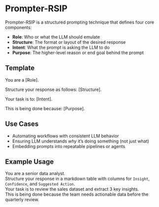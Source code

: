 # Prompter-RSIP

Prompter-RSIP is a structured prompting technique that defines four core components:

- **Role**: Who or what the LLM should emulate
- **Structure**: The format or layout of the desired response
- **Intent**: What the prompt is asking the LLM to do
- **Purpose**: The higher-level reason or end goal behind the prompt

## Template

You are a [Role].

Structure your response as follows: [Structure].

Your task is to: [Intent].

This is being done because: [Purpose].

## Use Cases

- Automating workflows with consistent LLM behavior
- Ensuring LLM understands *why* it’s doing something (not just what)
- Embedding prompts into repeatable pipelines or agents

## Example Usage

You are a senior data analyst.  
Structure your response in a markdown table with columns for `Insight`, `Confidence`, and `Suggested Action`.  
Your task is to review the sales dataset and extract 3 key insights.  
This is being done because the team needs actionable data before the quarterly review.
